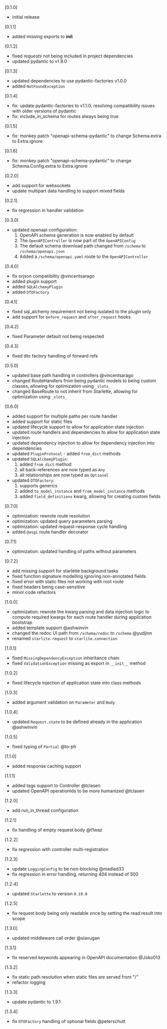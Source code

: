 [0.1.0]

- initial release

[0.1.1]

- added missing exports to **init**

[0.1.2]

- fixed _requests_ not being included in project dependencies
- updated pydantic to v1.9.0

[0.1.3]

- updated dependencies to use pydantic-factories v1.0.0
- added `NotFoundException`

[0.1.4]

- fix: update pydantic-factories to v1.1.0, resolving compatibility issues with older versions of pydantic
- fix: include_in_schema for routes always being true

[0.1.5]

- fix: monkey patch "openapi-schema-pydantic" to change Schema.extra to Extra.ignore

[0.1.6]

- fix: monkey patch "openapi-schema-pydantic" to change Schema.Config.extra to Extra.ignore

[0.2.0]

- add support for websockets
- update multipart data handling to support mixed fields

[0.2.1]

- fix regression in handler validation

[0.3.0]

- updated openapi configuration:
  1. OpenAPI schema generation is now enabled by default
  2. The `OpenAPIController` is now part of the `OpenAPIConfig`
  3. The default schema download path changed from `/schema` to `/schema/openapi.json`
  4. Added a `/schema/openapi.yaml` route to the `OpenAPIController`

[0.4.0]

- fix orjson compatibility @vincentsarago
- added plugin support
- added `SQLAlchemyPlugin`
- added `DTOFactory`

[0.4.1]

- fixed sql_alchemy requirement not being isolated to the plugin only
- add support for `before_request` and `after_request` hooks

[0.4.2]

- fixed Parameter default not being respected

[0.4.3]

- fixed dto factory handling of forward refs

[0.5.0]

- updated base path handling in controllers @vincentsarago
- changed RouteHandlers from being pydantic models to being custom classes, allowing for optimization using `_slots_`
- changed BaseRoute to not inherit from Starlette, allowing for optimization using `_slots_`

[0.6.0]

- added support for multiple paths per route handler
- added support for static files
- updated lifecycle support to allow for application state injection
- updated route handlers and dependencies to allow for application state injection
- updated dependency injection to allow for dependency injection into dependencies
- updated `PluginProtocol` - added `from_dict` methods
- updated `SQLAlchemyPlugin`:
  1. added `from_dict` method
  2. all back-references are now typed as `Any`
  3. all relationships are now typed as `Optional`
- updated `DTOFactory`:
  1. supports generics
  2. added `to_model_instance` and `from_model_instance` methods
  3. added `field_definitions` kwarg, allowing for creating custom fields

[0.7.0]

- optimization: rewrote route resolution
- optimization: updated query parameters parsing
- optimization: updated request-response cycle handling
- added `@asgi` route handler decorator

[0.7.1]

- optimization: updated handling of paths without parameters

[0.7.2]

- add missing support for starlette background tasks
- fixed function signature modelling ignoring non-annotated fields
- fixed error with static files not working with root route
- fixed headers being case-sensitive
- minor code refactors

[1.0.0]

- optimization: rewrote the kwarg parsing and data injection logic to compute required kwargs for each route handler
  during application bootstrap
- added template support @ashwinvin
- changed the redoc UI path from `/schema/redoc` to `/schema` @yudjinn
- renamed `starlite.request` to `starlite.connection`

[1.0.1]

- fixed `MissingDependencyException` inheritance chain
- fixed `ValidationException` missing as export in `__init__` method

[1.0.2]

- fixed lifecycle injection of application state into class methods

[1.0.3]

- added argument validation on `Parameter` and `Body`

[1.0.4]

- updated `Request.state` to be defined already in the application @ashwinvin

[1.0.5]

- fixed typing of `Partial` @to-ph

[1.1.0]

- added response caching support

[1.1.1]

- added tags support to Controller @tclasen
- updated OpenAPI operationIds to be more humanized @tclasen

[1.2.0]

- add run_in_thread configuration

[1.2.1]

- fix handling of empty request body @t1waz

[1.2.2]

- fix regression with controller multi-registration

[1.2.3]

- update `LoggingConfig` to be non-blocking @madlad33
- fix regression in error handling, returning 404 instead of 500

[1.2.4]

- updated `Starlette` to version `0.19.0`

[1.2.5]

- fix request.body being only readable once by setting the read result into scope

[1.3.0]

- updated middleware call order @slavugan

[1.3.1]

- fix reserved keywords appearing in OpenAPI documentation @Joko013

[1.3.2]

- fix static path resolution when static files are served from "/"
- refactor logging

[1.3.3]

- update pydantic to 1.9.1

[1.3.4]

- fix `DTOFactory` handling of optional fields @peterschutt

